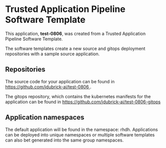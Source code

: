 # Trusted Application Pipeline Software Template

This application, **test-0806**, was created from a Trusted Application Pipeline Software Template.

The software templates create a new source and gitops deployment repositories with a sample source application. 

## Repositories

The source code for your application can be found in [https://github.com/jdubrick-ai/test-0806 ](https://github.com/jdubrick-ai/test-0806 ).
 
The gitops repository, which contains the kubernetes manifests for the application can be found in 
[https://github.com/jdubrick-ai/test-0806-gitops ](https://github.com/jdubrick-ai/test-0806-gitops ) 

## Application namespaces 

The default application will be found in the namespace: rhdh. Applications can be deployed into unique namespaces or multiple software templates can also bet generated into the same group namespaces.  